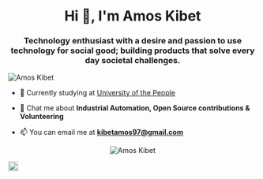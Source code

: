 <h1 align="center">Hi 👋, I'm Amos Kibet</h1>
<h3 align="center">Technology enthusiast with a desire and passion to use technology for social good; building products that solve every day societal challenges.</h3>

<p align="left"> <img src="https://komarev.com/ghpvc/?username=amos-kibet" alt="Amos Kibet" /> </p>

- 🔭 Currently studying at
[University of the People](https://uopeople.edu)

<!---
- 📝 Read my articles on hashnode.
[jennykibiri.hashnode.dev](https://jennykibiri.hashnode.dev/)
--->
- 💬 Chat me about **Industrial Automation, Open Source contributions & Volunteering**

- 📫 You can email me at **kibetamos97@gmail.com**



<p align="center"> <img src="https://github-readme-stats.vercel.app/api?username=amos-kibet&show_icons=true" alt="Amos Kibet" /> </p>


<p align="center>
<img src="https://github-readme-stats.vercel.app/api/top-langs/?username=amos-kibet" alt="Most used langs />
</p>



<p align="center">
<!--
<a href="https://twitter.com/kibiri_jenny" target="blank"><img align="center" src="https://cdn.jsdelivr.net/npm/simple-icons@3.0.1/icons/twitter.svg" alt="kibiri_jenny" height="20" width="20" /></a>
-->
<a href="https://linkedin.com/in/amos-kibet" target="blank"><img align="center" src="https://cdn.jsdelivr.net/npm/simple-icons@3.0.1/icons/linkedin.svg" alt="Amos Kibet" height="20" width="20" /></a>

<!--
<a href="https://fb.com/jeniffer kibiri" target="blank"><img align="center" src="https://cdn.jsdelivr.net/npm/simple-icons@3.0.1/icons/facebook.svg" alt="jeniffer kibiri" height="20" width="20" /></a>
</p>
-->